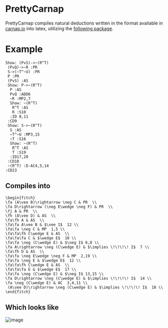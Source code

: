 # PrettyCarnap
PrettyCarnap compiles natural deductions written in the format available in [carnap.io](https://carnap.io/)
into latex, utilizing the [following package](https://www.logicmatters.net/resources/fitch.sty).
# Example
```
Show: (PvS)->~(R^T)
 (PvQ)->~R :PR
 S->(~T^~U) :PR
 P :PR
 (PvS) :AS
 Show: P->~(R^T)
  P :AS
  PvQ :ADD6
  ~R :MP2,7
  Show: ~(R^T)
   R^T :AS
   R :S10
  :ID 8,11
 :CD9
 Show: S->~(R^T)
  S :AS
  ~T^~U :MP3,15
  ~T :S16
  Show: ~(R^T)
   R^T :AS
   T :S19
  :ID17,20
 :CD18
 ~(R^T) :D-AC4,5,14
:CD23
```
## Compiles into
```
\begin{fitch}
\fa (A\vee B)\rightarrow \neg C & PR  \\
\fa D\rightarrow (\neg E\wedge \neg F) & PR  \\
\fj A & PR  \\
\fh (A\vee D) & AS  \\
\fa\fh A & AS  \\
\fa\fa A\vee B & $\vee I$  12 \\
\fa\fa \neg C & MP  1,5 \\
\fa\fa\fh C\wedge E & AS  \\
\fa\fa\fa C & $\wedge E$  10 \\
\fa\fa \neg (C\wedge E) & $\neg I$ 6,8 \\
\fa A\rightarrow \neg (C\wedge E) & $\implies \!\!\!\! I$  7 \\
\fa\fh D & AS  \\
\fa\fa \neg E\wedge \neg F & MP  2,19 \\
\fa\fa \neg E & $\wedge E$  12 \\
\fa\fa\fh C\wedge E & AS  \\
\fa\fa\fa E & $\wedge E$  17 \\
\fa\fa \neg (C\wedge E) & $\neg I$ 13,15 \\
\fa D\rightarrow \neg (C\wedge E) & $\implies \!\!\!\! I$  14 \\
\fa \neg (C\wedge E) & AC  3,4,11 \\
 (A\vee D)\rightarrow \neg (C\wedge E) & $\implies \!\!\!\! I$  18 \\
\end{fitch}
```
## Which looks like
![image](https://github.com/mooddood235/PrettyCarnap/assets/62807754/a0a573b8-662b-4a0d-9e72-5c7263d2e714)


